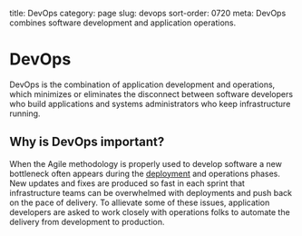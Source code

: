 title: DevOps
category: page
slug: devops
sort-order: 0720
meta: DevOps combines software development and application operations.


# DevOps
DevOps is the combination of application development and operations, which
minimizes or eliminates the disconnect between software developers who build 
applications and systems administrators who keep infrastructure running.


## Why is DevOps important?
When the Agile methodology is properly used to develop software a new
bottleneck often appears during the [deployment](/deployment.html) and 
operations phases. New updates and fixes are produced so fast in each 
sprint that infrastructure teams can be overwhelmed with deployments and 
push back on the pace of delivery. To allievate some of these issues, 
application developers are asked to work closely with operations folks to
automate the delivery from development to production. 

